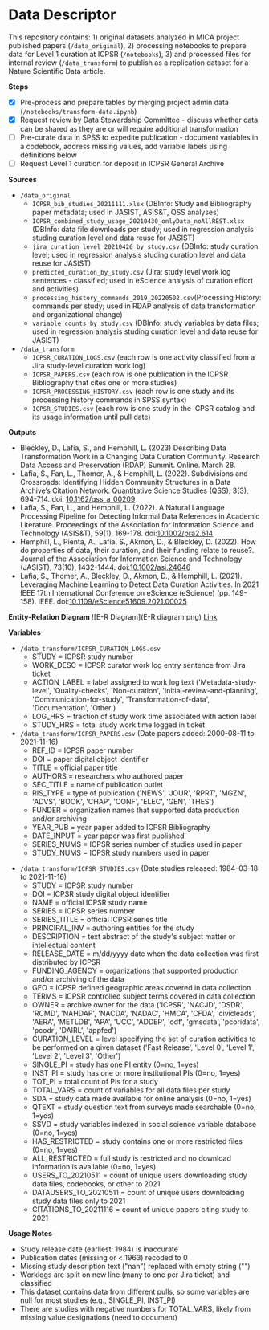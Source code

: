 # Data Descriptor

This repository contains: 1) original datasets analyzed in MICA project published papers (`/data_original`), 2)  processing notebooks to prepare data for Level 1 curation at ICPSR (`/notebooks`), 3) and processed files for internal review (`/data_transform`) to publish as a replication dataset for a Nature Scientific Data article.

**Steps**
- [x] Pre-process and prepare tables by merging project admin data (`/notebooks/transform-data.ipynb`)
- [x] Request review by Data Stewardship Committee - discuss whether data can be shared as they are or will require additional transformation
- [ ] Pre-curate data in SPSS to expedite publication - document variables in a codebook, address missing values, add variable labels using definitions below
- [ ] Request Level 1 curation for deposit in ICPSR General Archive

**Sources**
- `/data_original`
    - `ICPSR_bib_studies_20211111.xlsx` (DBInfo: Study and Bibliography paper metadata; used in JASIST, ASIS&T, QSS analyses)
    - `ICPSR_combined_study_usage_20210430_onlyData_noAllREST.xlsx` (DBInfo: data file downloads per study; used in regression analysis studing curation level and data reuse for JASIST)
    - `jira_curation_level_20210426_by_study.csv` (DBInfo: study curation level; used in regression analysis studing curation level and data reuse for JASIST)
    - `predicted_curation_by_study.csv` (Jira: study level work log sentences - classified; used in eScience analysis of curation effort and activities)
    - `processing_history_commands_2019_20220502.csv`(Processing History: commands per study; used in RDAP analysis of data transformation and organizational change)
    - `variable_counts_by_study.csv` (DBInfo: study variables by data files; used in regression analysis studing curation level and data reuse for JASIST)
- `/data_transform`
    - `ICPSR_CURATION_LOGS.csv` (each row is one activity classified from a Jira study-level curation work log)
    - `ICPSR_PAPERS.csv` (each row is one publication in the ICPSR Bibliography that cites one or more studies)
    - `ICPSR_PROCESSING_HISTORY.csv` (each row is one study and its processing history commands in SPSS syntax)
    - `ICPSR_STUDIES.csv` (each row is one study in the ICPSR catalog and its usage information until pull date)

**Outputs**
- Bleckley, D., Lafia, S., and Hemphill, L. (2023) Describing Data Transformation Work in a Changing Data Curation Community. Research Data Access and Preservation (RDAP) Summit. Online. March 28.
- Lafia, S., Fan, L., Thomer, A., & Hemphill, L. (2022). Subdivisions and Crossroads: Identifying Hidden Community Structures in a Data Archive’s Citation Network. Quantitative Science Studies (QSS), 3(3), 694-714. doi: [10.1162/qss_a_00209](https://doi.org/10.1162/qss_a_00209)
- Lafia, S., Fan, L., and Hemphill, L. (2022). A Natural Language Processing Pipeline for Detecting Informal Data References in Academic Literature. Proceedings of the Association for Information Science and Technology (ASIS&T), 59(1), 169-178. doi:[10.1002/pra2.614](https://doi.org/10.1002/pra2.614)
- Hemphill, L., Pienta, A., Lafia, S., Akmon, D., & Bleckley, D. (2022). How do properties of data, their curation, and their funding relate to reuse?. Journal of the Association for Information Science and Technology (JASIST), 73(10), 1432-1444. doi:[10.1002/asi.24646](https://doi.org/10.1002/asi.24646)
- Lafia, S., Thomer, A., Bleckley, D., Akmon, D., & Hemphill, L. (2021). Leveraging Machine Learning to Detect Data Curation Activities. In 2021 IEEE 17th International Conference on eScience (eScience) (pp. 149-158). IEEE. doi:[10.1109/eScience51609.2021.00025](https://doi.org/10.1109/eScience51609.2021.00025)

**Entity-Relation Diagram**
![E-R Diagram](E-R diagram.png)
[Link](https://docs.google.com/drawings/d/1gY4DGJp4shW6q7cev1G2my1bHf6nKEpoBrKCoPi8UT4/edit?usp=sharing)

**Variables**
- `/data_transform/ICPSR_CURATION_LOGS.csv`
    - STUDY = ICPSR study number
    - WORK_DESC = ICPSR curator work log entry sentence from Jira ticket
    - ACTION_LABEL = label assigned to work log text ('Metadata-study-level', 'Quality-checks', 'Non-curation', 'Initial-review-and-planning', 'Communication-for-study', 'Transformation-of-data', 'Documentation', 'Other')
    - LOG_HRS = fraction of study work time associated with action label
    - STUDY_HRS = total study work time logged in ticket
- `/data_transform/ICPSR_PAPERS.csv` (Date papers added: 2000-08-11 to 2021-11-16)
    - REF_ID = ICPSR paper number
    - DOI = paper digital object identifier
    - TITLE = official paper title
    - AUTHORS = researchers who authored paper
    - SEC_TITLE = name of publication outlet
    - RIS_TYPE = type of publication ('NEWS', 'JOUR', 'RPRT', 'MGZN', 'ADVS', 'BOOK', 'CHAP', 'CONF', 'ELEC', 'GEN', 'THES')
    - FUNDER = organization names that supported data production and/or archiving 
    - YEAR_PUB = year paper added to ICPSR Bibliography
    - DATE_INPUT = year paper was first published
    - SERIES_NUMS = ICPSR series number of studies used in paper
    - STUDY_NUMS = ICPSR study numbers used in paper
<!--`/data_transform/ICPSR_PROCESSING_HISTORY.csv`-->
<!--    - STUDY = ICPSR study number - TOTAL_LINES = total lines of code in processing history syntax file-->
<!--    - COMMENTS = total count of comments in processing history syntax file-->
<!--    - ... = remaining columns contain [SPSS commands](https://www.spss-tutorials.com/overview-all-spss-commands/) (procedures, transformations, other) where each column count of one command per file-->
- `/data_transform/ICPSR_STUDIES.csv` (Date studies released: 1984-03-18 to 2021-11-16)
    - STUDY = ICPSR study number
    - DOI = ICPSR study digital object identifier
    - NAME = official ICPSR study name
    - SERIES = ICPSR series number
    - SERIES_TITLE = official ICPSR series title
    - PRINCIPAL_INV = authoring entities for the study
    - DESCRIPTION = text abstract of the study's subject matter or intellectual content
    - RELEASE_DATE = m/dd/yyyy date when the data collection was first distributed by ICPSR
    - FUNDING_AGENCY = organizations that supported production and/or archiving of the data
    - GEO = ICPSR defined geographic areas covered in data collection
    - TERMS = ICPSR controlled subject terms covered in data collection
    - OWNER = archive owner for the data ('ICPSR', 'NACJD', 'DSDR', 'RCMD', 'NAHDAP', 'NACDA', 'NADAC', 'HMCA', 'CFDA', 'civicleads', 'AERA', 'METLDB', 'APA', 'UCC', 'ADDEP', 'odf', 'gmsdata', 'pcoridata', 'pcodr', 'DAIRL', 'appfed')
    - CURATION_LEVEL = level specifying the set of curation activities to be performed on a given dataset ('Fast Release', 'Level 0', 'Level 1', 'Level 2', 'Level 3', 'Other')
    - SINGLE_PI = study has one PI entity (0=no, 1=yes)
    - INST_PI = study has one or more institutional PIs (0=no, 1=yes)
    - TOT_PI = total count of PIs for a study
    - TOTAL_VARS = count of variables for all data files per study
    - SDA = study data made available for online analysis (0=no, 1=yes)
    - QTEXT = study question text from surveys made searchable (0=no, 1=yes)
    - SSVD = study variables indexed in social science variable database (0=no, 1=yes)
    - HAS_RESTRICTED = study contains one or more restricted files (0=no, 1=yes)
    - ALL_RESTRICTED = full study is restricted and no download information is available (0=no, 1=yes)
    - USERS_TO_20210511 = count of unique users downloading study data files, codebooks, or other to 2021
    - DATAUSERS_TO_20210511 = count of unique users downloading study data files only to 2021
    - CITATIONS_TO_20211116 = count of unique papers citing study to 2021
    
**Usage Notes**
* Study release date (earliest: 1984) is inaccurate
* Publication dates (missing or < 1963) recoded to 0
* Missing study description text ("nan") replaced with empty string ("")
* Worklogs are split on new line (many to one per Jira ticket) and classified
* This dataset contains data from different pulls, so some variables are null for most studies (e.g., SINGLE_PI, INST_PI)
* There are studies with negative numbers for TOTAL_VARS, likely from missing value designations (need to document)